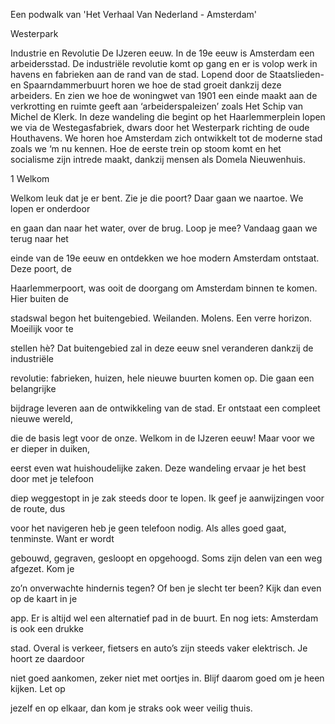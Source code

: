 Een podwalk van 'Het Verhaal Van Nederland - Amsterdam'



Westerpark



Industrie en Revolutie De IJzeren eeuw. In de 19e eeuw is Amsterdam een arbeidersstad. De industriële revolutie komt op gang en er is volop werk in havens en fabrieken aan de rand van de stad. Lopend door de Staatslieden- en Spaarndammerbuurt horen we hoe de stad groeit dankzij deze arbeiders. En zien we hoe de woningwet van 1901 een einde maakt aan de verkrotting en ruimte geeft aan ‘arbeiderspaleizen’ zoals Het Schip van Michel de Klerk. In deze wandeling die begint op het Haarlemmerplein lopen we via de Westegasfabriek, dwars door het Westerpark richting de oude Houthavens. We horen hoe Amsterdam zich ontwikkelt tot de moderne stad zoals we ‘m nu kennen. Hoe de eerste trein op stoom komt en het socialisme zijn intrede maakt, dankzij mensen als Domela Nieuwenhuis.

1   Welkom

Welkom leuk dat je er bent. Zie je die poort? Daar gaan we naartoe. We lopen er onderdoor

en gaan dan naar het water, over de brug. Loop je mee? Vandaag gaan we terug naar het

einde van de 19e eeuw en ontdekken we hoe modern Amsterdam ontstaat. Deze poort, de

Haarlemmerpoort, was ooit de doorgang om Amsterdam binnen te komen. Hier buiten de

stadswal begon het buitengebied. Weilanden. Molens. Een verre horizon. Moeilijk voor te

stellen hè? Dat buitengebied zal in deze eeuw snel veranderen dankzij de industriële

revolutie: fabrieken, huizen, hele nieuwe buurten komen op. Die gaan een belangrijke

bijdrage leveren aan de ontwikkeling van de stad. Er ontstaat een compleet nieuwe wereld,

die de basis legt voor de onze. Welkom in de IJzeren eeuw! Maar voor we er dieper in duiken,

eerst even wat huishoudelijke zaken. Deze wandeling ervaar je het best door met je telefoon

diep weggestopt in je zak steeds door te lopen. Ik geef je aanwijzingen voor de route, dus

voor het navigeren heb je geen telefoon nodig. Als alles goed gaat, tenminste. Want er wordt

gebouwd, gegraven, gesloopt en opgehoogd. Soms zijn delen van een weg afgezet. Kom je

zo’n onverwachte hindernis tegen? Of ben je slecht ter been? Kijk dan even op de kaart in je

app. Er is altijd wel een alternatief pad in de buurt. En nog iets: Amsterdam is ook een drukke

stad. Overal is verkeer, fietsers en auto’s zijn steeds vaker elektrisch. Je hoort ze daardoor

niet goed aankomen, zeker niet met oortjes in. Blijf daarom goed om je heen kijken. Let op

jezelf en op elkaar, dan kom je straks ook weer veilig thuis.